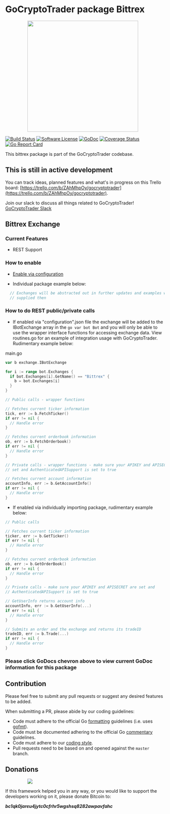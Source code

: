 # GoCryptoTrader package Bittrex

<img src="https://github.com/yurulab/gocryptotrader/blob/master/web/src/assets/page-logo.png?raw=true" width="350px" height="350px" hspace="70">


[![Build Status](https://travis-ci.org/yurulab/gocryptotrader.svg?branch=master)](https://travis-ci.org/yurulab/gocryptotrader)
[![Software License](https://img.shields.io/badge/License-MIT-orange.svg?style=flat-square)](https://github.com/yurulab/gocryptotrader/blob/master/LICENSE)
[![GoDoc](https://godoc.org/github.com/yurulab/gocryptotrader?status.svg)](https://godoc.org/github.com/yurulab/gocryptotrader/exchanges/bittrex)
[![Coverage Status](http://codecov.io/github/yurulab/gocryptotrader/coverage.svg?branch=master)](http://codecov.io/github/yurulab/gocryptotrader?branch=master)
[![Go Report Card](https://goreportcard.com/badge/github.com/yurulab/gocryptotrader)](https://goreportcard.com/report/github.com/yurulab/gocryptotrader)


This bittrex package is part of the GoCryptoTrader codebase.

## This is still in active development

You can track ideas, planned features and what's in progress on this Trello board: [https://trello.com/b/ZAhMhpOy/gocryptotrader](https://trello.com/b/ZAhMhpOy/gocryptotrader).

Join our slack to discuss all things related to GoCryptoTrader! [GoCryptoTrader Slack](https://join.slack.com/t/gocryptotrader/shared_invite/enQtNTQ5NDAxMjA2Mjc5LTc5ZDE1ZTNiOGM3ZGMyMmY1NTAxYWZhODE0MWM5N2JlZDk1NDU0YTViYzk4NTk3OTRiMDQzNGQ1YTc4YmRlMTk)

## Bittrex Exchange

### Current Features

+ REST Support

### How to enable

+ [Enable via configuration](https://github.com/yurulab/gocryptotrader/tree/master/config#enable-exchange-via-config-example)

+ Individual package example below:

```go
  // Exchanges will be abstracted out in further updates and examples will be
  // supplied then
```

### How to do REST public/private calls

+ If enabled via "configuration".json file the exchange will be added to the
IBotExchange array in the ```go var bot Bot``` and you will only be able to use
the wrapper interface functions for accessing exchange data. View routines.go
for an example of integration usage with GoCryptoTrader. Rudimentary example
below:

main.go
```go
var b exchange.IBotExchange

for i := range bot.Exchanges {
  if bot.Exchanges[i].GetName() == "Bittrex" {
    b = bot.Exchanges[i]
  }
}

// Public calls - wrapper functions

// Fetches current ticker information
tick, err := b.FetchTicker()
if err != nil {
  // Handle error
}

// Fetches current orderbook information
ob, err := b.FetchOrderbook()
if err != nil {
  // Handle error
}

// Private calls - wrapper functions - make sure your APIKEY and APISECRET are
// set and AuthenticatedAPISupport is set to true

// Fetches current account information
accountInfo, err := b.GetAccountInfo()
if err != nil {
  // Handle error
}
```

+ If enabled via individually importing package, rudimentary example below:

```go
// Public calls

// Fetches current ticker information
ticker, err := b.GetTicker()
if err != nil {
  // Handle error
}

// Fetches current orderbook information
ob, err := b.GetOrderBook()
if err != nil {
  // Handle error
}

// Private calls - make sure your APIKEY and APISECRET are set and
// AuthenticatedAPISupport is set to true

// GetUserInfo returns account info
accountInfo, err := b.GetUserInfo(...)
if err != nil {
  // Handle error
}

// Submits an order and the exchange and returns its tradeID
tradeID, err := b.Trade(...)
if err != nil {
  // Handle error
}
```

### Please click GoDocs chevron above to view current GoDoc information for this package

## Contribution

Please feel free to submit any pull requests or suggest any desired features to be added.

When submitting a PR, please abide by our coding guidelines:

+ Code must adhere to the official Go [formatting](https://golang.org/doc/effective_go.html#formatting) guidelines (i.e. uses [gofmt](https://golang.org/cmd/gofmt/)).
+ Code must be documented adhering to the official Go [commentary](https://golang.org/doc/effective_go.html#commentary) guidelines.
+ Code must adhere to our [coding style](https://github.com/yurulab/gocryptotrader/blob/master/doc/coding_style.md).
+ Pull requests need to be based on and opened against the `master` branch.

## Donations

<img src="https://github.com/yurulab/gocryptotrader/blob/master/web/src/assets/donate.png?raw=true" hspace="70">

If this framework helped you in any way, or you would like to support the developers working on it, please donate Bitcoin to:

***bc1qk0jareu4jytc0cfrhr5wgshsq8282awpavfahc***
